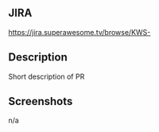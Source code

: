 ## JIRA
https://jira.superawesome.tv/browse/KWS-

## Description
Short description of PR

## Screenshots
n/a
